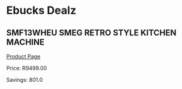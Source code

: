 
# Ebucks Dealz
## SMF13WHEU SMEG RETRO STYLE KITCHEN MACHINE
[Product Page](https://www.ebucks.com/web/shop/productSelected.do?prodId=1169545978&catId=1196428103)

Price: R9499.00

Savings: 801.0


	